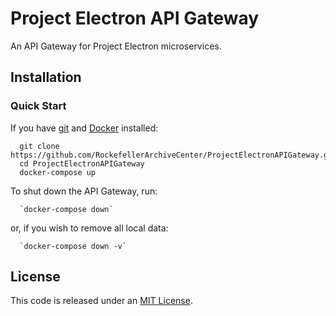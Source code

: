 # Project Electron API Gateway

An API Gateway for Project Electron microservices.

## Installation

### Quick Start
If you have [git](https://git-scm.com/) and [Docker](https://www.docker.com/community-edition) installed:

      git clone https://github.com/RockefellerArchiveCenter/ProjectElectronAPIGateway.git
      cd ProjectElectronAPIGateway
      docker-compose up

To shut down the API Gateway, run:

      `docker-compose down`

or, if you wish to remove all local data:

      `docker-compose down -v`

## License

This code is released under an [MIT License](LICENSE).
